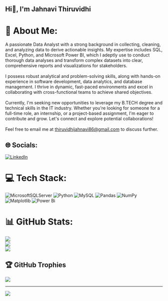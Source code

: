 ## Hi👋, I'm Jahnavi Thiruvidhi

# 💫 About Me:
A passionate Data Analyst with a strong background in collecting, cleaning, and analyzing data to derive actionable insights. My expertise includes SQL, Excel, Python, and Microsoft Power BI, which I adeptly use to conduct thorough data analyses and transform complex datasets into clear, comprehensive reports and visualizations for stakeholders.<br><br>I possess robust analytical and problem-solving skills, along with hands-on experience in software development, data analytics, and database management. I thrive in dynamic, fast-paced environments and excel in collaborating with cross-functional teams to achieve shared objectives.<br><br>Currently, I'm seeking new opportunities to leverage my B.TECH degree and technical skills in the IT industry. Whether you're looking for someone for a full-time role, an internship, or a project-based assignment, I'm eager to contribute and grow. Let's connect and explore potential collaborations!<br><br>Feel free to email me at thiruvidhijahnavi86@gmail.com to discuss further.<br>


## 🌐 Socials:
[![LinkedIn](https://img.shields.io/badge/LinkedIn-%230077B5.svg?logo=linkedin&logoColor=white)](https://linkedin.com/in/jahnavi1620) 

# 💻 Tech Stack:
![MicrosoftSQLServer](https://img.shields.io/badge/Microsoft%20SQL%20Server-CC2927?style=for-the-badge&logo=microsoft%20sql%20server&logoColor=white) ![Python](https://img.shields.io/badge/python-3670A0?style=for-the-badge&logo=python&logoColor=ffdd54) ![MySQL](https://img.shields.io/badge/mysql-4479A1.svg?style=for-the-badge&logo=mysql&logoColor=white) ![Pandas](https://img.shields.io/badge/pandas-%23150458.svg?style=for-the-badge&logo=pandas&logoColor=white) ![NumPy](https://img.shields.io/badge/numpy-%23013243.svg?style=for-the-badge&logo=numpy&logoColor=white) ![Matplotlib](https://img.shields.io/badge/Matplotlib-%23ffffff.svg?style=for-the-badge&logo=Matplotlib&logoColor=black) ![Power Bi](https://img.shields.io/badge/power_bi-F2C811?style=for-the-badge&logo=powerbi&logoColor=black)
# 📊 GitHub Stats:
![](https://github-readme-stats.vercel.app/api?username=Jaanu463&theme=dark&hide_border=false&include_all_commits=false&count_private=false)<br/>
![](https://github-readme-streak-stats.herokuapp.com/?user=Jaanu463&theme=dark&hide_border=false)<br/>
![](https://github-readme-stats.vercel.app/api/top-langs/?username=Jaanu463&theme=dark&hide_border=false&include_all_commits=false&count_private=false&layout=compact)

## 🏆 GitHub Trophies
![](https://github-profile-trophy.vercel.app/?username=Jaanu463&theme=radical&no-frame=false&no-bg=true&margin-w=4)

---
[![](https://visitcount.itsvg.in/api?id=Jaanu463&icon=4&color=0)](https://visitcount.itsvg.in)

<!-- Proudly created with GPRM ( https://gprm.itsvg.in ) -->
